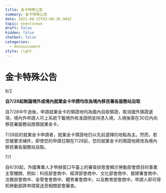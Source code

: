 ```yaml
---
title: 金卡特殊公告
summary: 金卡特殊公告
date: 2021-08-23T03:08:36.984Z
topic: eventsnews
draft: false
hidden: false
chatbot: false
categories:
  - Announcement
style: right
---
```

# 金卡特殊公告

8/2

**自7/28起無論境外或境內就業金卡申請均改為境內移民署各服務站自取**

自7/28中午過後，申請就業金卡的領證地均為國內自取領證，取消國外領證選項，境內外申請人可上系統下載境外核准證明並持憑入境，入境後需在30日內向移民署服務站換領就業金卡。

7/28前的就業金卡申請者，就業金卡領證地仍以先前選擇的地點為主。然而，若您被要求補件，即使您的申請日期在7/28前，您的就業金卡的領證地將改為境內移民署各服務站自取。

7/1

自6/30起，外國專業人才申辦窗口平臺上的審查狀態會顯示勞動部會商目的事業主管機關，例如：科技部會商中、經濟部會商中、文化部會商中、營建署會商中、法務部會商中、金管會會商中、體育署會商中，以及教育部會商中。申請人即可得知勞動部將申請案送至相關部會審查。
